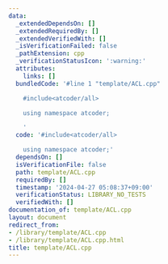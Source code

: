 ```yaml
---
data:
  _extendedDependsOn: []
  _extendedRequiredBy: []
  _extendedVerifiedWith: []
  _isVerificationFailed: false
  _pathExtension: cpp
  _verificationStatusIcon: ':warning:'
  attributes:
    links: []
  bundledCode: '#line 1 "template/ACL.cpp"

    #include<atcoder/all>

    using namespace atcoder;

    '
  code: '#include<atcoder/all>

    using namespace atcoder;'
  dependsOn: []
  isVerificationFile: false
  path: template/ACL.cpp
  requiredBy: []
  timestamp: '2024-04-27 05:08:37+09:00'
  verificationStatus: LIBRARY_NO_TESTS
  verifiedWith: []
documentation_of: template/ACL.cpp
layout: document
redirect_from:
- /library/template/ACL.cpp
- /library/template/ACL.cpp.html
title: template/ACL.cpp
---
```

